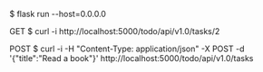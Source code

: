 $ flask run --host=0.0.0.0

GET
$ curl -i http://localhost:5000/todo/api/v1.0/tasks/2

POST 
$ curl -i -H "Content-Type: application/json" -X POST -d '{"title":"Read a book"}' http://localhost:5000/todo/api/v1.0/tasks

